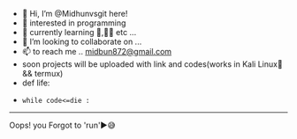 - 👋 Hi, I’m @Midhunvsgit here!
- 👀 interested in programming
- 🌱 currently learning 🐍,👨‍💻 etc ...
- 💞️ I’m looking to collaborate on ...
- 📫  to reach me .. midbun872@gmail.com
- soon projects will be uploaded with link and 
 codes(works in Kali Linux🐉 && termux)
- def life:
-     while code<=die :
______________________________________________
Oops! you Forgot to 'run'▶️😅



<!---
Midhunvsgit/Midhunvsgit is a ✨ special ✨ repository because its `README.md` (this file) appears on your GitHub profile.
You can click the Preview link to take a look at your changes.
--->
